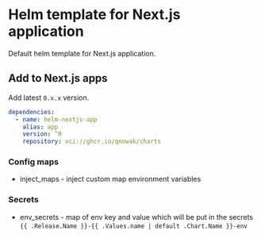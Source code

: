 # Helm template for Next.js application

Default helm template for Next.js application.

## Add to Next.js apps

Add latest `0.x.x` version.

```yaml
dependencies:
  - name: helm-nextjs-app
    alias: app
    version: ^0
    repository: oci://ghcr.io/qnowak/charts
```

### Config maps

- inject_maps - inject custom map environment variables

### Secrets

- env_secrets - map of env key and value which will be put in the secrets `{{ .Release.Name }}-{{ .Values.name | default .Chart.Name }}-env`
